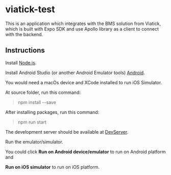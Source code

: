 # viatick-test

This is an application which integrates with the BMS solution from Viatick, which is built with Expo SDK
and use Apollo library as a client to connect with the backend.

## Instructions

Install [Node.js](https://nodejs.org).

Install Android Studio (or another Android Emulator tools) [Android](https://developer.android.com/studio).

You would need a macOs device and XCode installed to run iOS Simulator.

At source folder, run this command:

> npm install --save

After installing packages, run this command:

> npm run start

The development server should be available at [DevServer](http://localhost:19002/).

Run the emulator/simulator.

You could click **Run on Android device/emulator** to run on Android platform and

**Run on iOS simulator** to run on iOS platform.